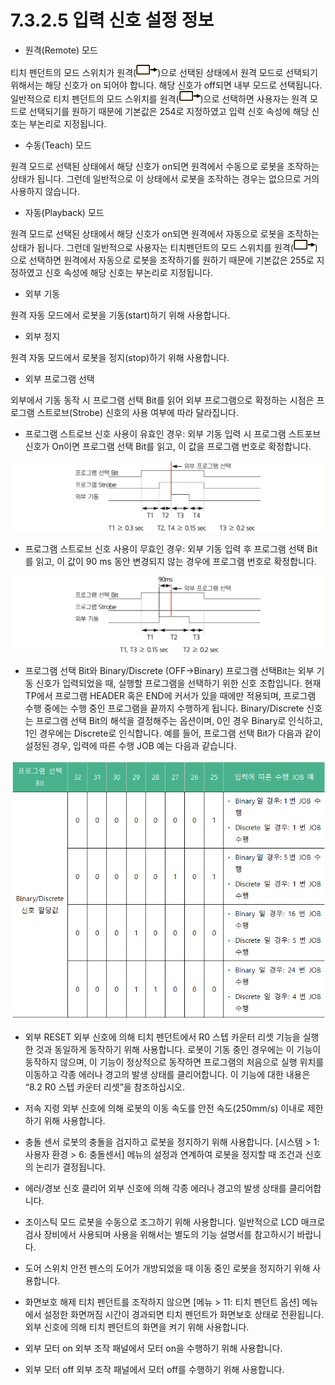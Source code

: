 # 7.3.2.5 입력 신호 설정 정보

* 원격\(Remote\) 모드

티치 펜던트의 모드 스위치가 원격\(![](../../../.gitbook/assets/sb-remote.png)\)으로 선택된 상태에서 원격 모드로 선택되기 위해서는 해당 신호가 on 되어야 합니다. 해당 신호가 off되면 내부 모드로 선택됩니다. 일반적으로 티치 펜던트의 모드 스위치를 원격\(![](../../../.gitbook/assets/sb-remote.png)\)으로 선택하면 사용자는 원격 모드로 선택되기를 원하기 때문에 기본값은 254로 지정하였고 입력 신호 속성에 해당 신호는 부논리로 지정됩니다.  


* 수동\(Teach\) 모드

원격 모드로 선택된 상태에서 해당 신호가 on되면 원격에서 수동으로 로봇을 조작하는 상태가 됩니다. 그런데 일반적으로 이 상태에서 로봇을 조작하는 경우는 없으므로 거의 사용하지 않습니다.  


* 자동\(Playback\) 모드

원격 모드로 선택된 상태에서 해당 신호가 on되면 원격에서 자동으로 로봇을 조작하는 상태가 됩니다. 그런데 일반적으로 사용자는 티치펜던트의 모드 스위치를 원격\(![](../../../.gitbook/assets/sb-remote.png)\)으로 선택하면 원격에서 자동으로 로봇을 조작하기를 원하기 때문에 기본값은 255로 지정하였고 신호 속성에 해당 신호는 부논리로 지정됩니다.  


* 외부 기동

원격 자동 모드에서 로봇을 기동\(start\)하기 위해 사용합니다.  


* 외부 정지

원격 자동 모드에서 로봇을 정지\(stop\)하기 위해 사용합니다.  


* 외부 프로그램 선택

외부에서 기동 동작 시 프로그램 선택 Bit를 읽어 외부 프로그램으로 확정하는 시점은 프로그램 스트로브\(Strobe\) 신호의 사용 여부에 따라 달라집니다.  


* 프로그램 스트로브 신호 사용이 유효인 경우: 외부 기동 입력 시 프로그램 스트포브 신호가 On이면 프로그램 선택 Bit를 읽고, 이 값을 프로그램 번호로 확정합니다.  

![&#xADF8;&#xB9BC; 52 &#xD504;&#xB85C;&#xADF8;&#xB7A8; &#xC2A4;&#xD2B8;&#xB85C;&#xBE0C;&#xC2E0;&#xD638; &amp;lt;&#xC720;&#xD6A8;&amp;gt; &#xC2DC; &#xC678;&#xBD80; &#xD504;&#xB85C;&#xADF8;&#xB7A8; &#xC120;&#xD0DD; &#xC120;&#xB3C4;](../../../.gitbook/assets/io-signal-strobe1.png)


* 프로그램 스트로브 신호 사용이 무효인 경우: 외부 기동 입력 후 프로그램 선택 Bit를 읽고, 이 값이 90 ms 동안 변경되지 않는 경우에 프로그램 번호로 확정합니다.

![&#xADF8;&#xB9BC; 53 &#xD504;&#xB85C;&#xADF8;&#xB7A8; &#xC2A4;&#xD2B8;&#xB85C;&#xBE0C;&#xC2E0;&#xD638; &amp;lt;&#xBB34;&#xD6A8;&amp;gt; &#xC2DC; &#xC678;&#xBD80; &#xD504;&#xB85C;&#xADF8;&#xB7A8; &#xC120;&#xD0DD; &#xC120;&#xB3C4;](../../../.gitbook/assets/io-signal-strobe2.png)


* 프로그램 선택 Bit와 Binary/Discrete \(OFF→Binary\)
프로그램 선택Bit는 외부 기동 신호가 입력되었을 때, 실행할 프로그램을 선택하기 위한 신호 조합입니다. 현재 TP에서 프로그램 HEADER 혹은 END에 커서가 있을 때에만 적용되며, 프로그램 수행 중에는 수행 중인 프로그램을 끝까지 수행하게 됩니다.  Binary/Discrete 신호는 프로그램 선택 Bit의 해석을 결정해주는 옵션이며, 0인 경우 Binary로 인식하고, 1인 경우에는 Discrete로 인식합니다.  예를 들어, 프로그램 선택 Bit가 다음과 같이 설정된 경우, 입력에 따른 수행 JOB 예는 다음과 같습니다.

![](../../../.gitbook/assets/image%20%28181%29.png)


* 외부 RESET
외부 신호에 의해 티치 펜던트에서 R0 스텝 카운터 리셋 기능을 실행한 것과 동일하게 동작하기 위해 사용합니다. 로봇이 기동 중인 경우에는 이 기능이 동작하지 않으며, 이 기능이 정상적으로 동작하면 프로그램의 처음으로 실행 위치를 이동하고 각종 에러나 경고의 발생 상태를 클리어합니다. 이 기능에 대한 내용은 “8.2 R0 스텝 카운터 리셋”을 참조하십시오.


* 저속 지령
외부 신호에 의해 로봇의 이동 속도를 안전 속도\(250mm/s\) 이내로 제한하기 위해 사용합니다.  


* 충돌 센서
로봇의 충돌을 검지하고 로봇을 정지하기 위해 사용합니다. \[시스템 &gt; 1: 사용자 환경 &gt; 6: 충돌센서\] 메뉴의 설정과 연계하여 로봇을 정지할 때 조건과 신호의 논리가 결정됩니다.  


* 에러/경보 신호 클리어
외부 신호에 의해 각종 에러나 경고의 발생 상태를 클리어합니다.  


* 조이스틱 모드
로봇을 수동으로 조그하기 위해 사용합니다. 일반적으로 LCD 매크로 검사 장비에서 사용되며 사용을 위해서는 별도의 기능 설명서를 참고하시기 바랍니다.  


* 도어 스위치
안전 펜스의 도어가 개방되었을 때 이동 중인 로봇을 정지하기 위해 사용합니다. 


* 화면보호 해제
티치 펜던트를 조작하지 않으면 \[메뉴 &gt; 11: 티치 펜던트 옵션\] 메뉴에서 설정한 화면꺼짐 시간이 경과되면 티치 펜던트가 화면보호 상태로 전환됩니다. 외부 신호에 의해 티치 펜던트의 화면을 켜기 위해 사용합니다. 


*  외부 모터 on
외부 조작 패널에서 모터 on을 수행하기 위해 사용합니다.  


* 외부 모터 off
외부 조작 패널에서 모터 off를 수행하기 위해 사용합니다.



